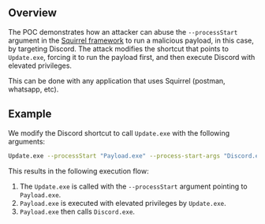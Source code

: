 ## Overview

The POC demonstrates how an attacker can abuse the `--processStart` argument in the [Squirrel framework](https://github.com/Squirrel/Squirrel.Windows) to run a malicious payload, in this case, by targeting Discord. The attack modifies the shortcut that points to `Update.exe`, forcing it to run the payload first, and then execute Discord with elevated privileges.
<br />

This can be done with any application that uses Squirrel (postman, whatsapp, etc).

## Example

We modify the Discord shortcut to call `Update.exe` with the following arguments:

```bash
Update.exe --processStart "Payload.exe" --process-start-args "Discord.exe"
```

This results in the following execution flow:

1. The `Update.exe` is called with the `--processStart` argument pointing to `Payload.exe`.
2. `Payload.exe` is executed with elevated privileges by `Update.exe`.
3. `Payload.exe` then calls `Discord.exe`.

